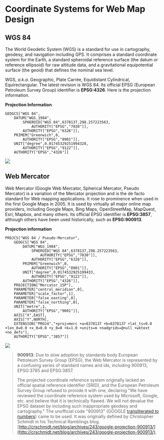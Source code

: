 # Coordinate Systems for Web Map Design

## WGS 84 

The World Geodetic System (WGS) is a standard for use in cartography, geodesy, and navigation including GPS. It comprises a standard coordinate system for the Earth, a standard spheroidal reference surface (the datum or reference ellipsoid) for raw altitude data, and a gravitational equipotential surface (the geoid) that defines the nominal sea level.

WGS, *a.k.a.* Geographic, Plate Carrée, Equidistant Cylindrical, Equirectangular. The latest revision is WGS 84. Its official EPSG  (European Petroleum Survey Group)  identifier is **EPSG:4326**. Here is the projection information.

**Projection Information**
```
GEOGCS["WGS 84",
    DATUM["WGS_1984",
        SPHEROID["WGS 84",6378137,298.257223563,
            AUTHORITY["EPSG","7030"]],
        AUTHORITY["EPSG","6326"]],
    PRIMEM["Greenwich",0,
        AUTHORITY["EPSG","8901"]],
    UNIT["degree",0.01745329251994328,
        AUTHORITY["EPSG","9122"]],
    AUTHORITY["EPSG","4326"]]
```

![](../img/4326.png)

## Web Mercator

Web Mercator (Google Web Mercator, Spherical Mercator, Pseudo Mercator) is a variation of the Mercator projection and is the de facto standard for Web mapping applications. It rose to prominence when used in the first Google Maps in 2005. It is used by virtually all major online map providers, including Google Maps, Bing Maps, OpenStreetMap, MapQuest, Esri, Mapbox, and many others. Its official EPSG identifier is **EPSG:3857**, although others have been used historically, such as **EPSG:900913**.

**Projection information**
```
PROJCS["WGS 84 / Pseudo-Mercator",
    GEOGCS["WGS 84",
        DATUM["WGS_1984",
            SPHEROID["WGS 84",6378137,298.257223563,
                AUTHORITY["EPSG","7030"]],
            AUTHORITY["EPSG","6326"]],
        PRIMEM["Greenwich",0,
            AUTHORITY["EPSG","8901"]],
        UNIT["degree",0.0174532925199433,
            AUTHORITY["EPSG","9122"]],
        AUTHORITY["EPSG","4326"]],
    PROJECTION["Mercator_1SP"],
    PARAMETER["central_meridian",0],
    PARAMETER["scale_factor",1],
    PARAMETER["false_easting",0],
    PARAMETER["false_northing",0],
    UNIT["metre",1,
        AUTHORITY["EPSG","9001"]],
    AXIS["X",EAST],
    AXIS["Y",NORTH],
    EXTENSION["PROJ4","+proj=merc +a=6378137 +b=6378137 +lat_ts=0.0 +lon_0=0.0 +x_0=0.0 +y_0=0 +k=1.0 +units=m +nadgrids=@null +wktext +no_defs"],
    AUTHORITY["EPSG","3857"]]
```

![](../img/3857.png)

> **900913**: Due to slow adoption by standards body European Petroleum Survey Group (EPSG), the Web Mercator is represented by a confusing series of standard names and ids, including 900913, EPSG:3785 and EPSG:3857.
>
> The projected coordinate reference system originally lacked an official spatial reference identifier (SRID), and the European Petroleum Survey Group refused to provide it with one, declaring "We have reviewed the coordinate reference system used by Microsoft, Google, etc. and believe that it is technically flawed. We will not devalue the EPSG dataset by including such inappropriate geodesy and cartography." The unofficial code "900913" (GOOGLE [transliterated to numbers](https://en.wikipedia.org/wiki/Leet)) came to be used. It was originally defined by Christopher Schmidt in his Technical Ramblings blog.[http://crschmidt.net/blog/archives/243/google-projection-900913/](http://crschmidt.net/blog/archives/243/google-projection-900913/).